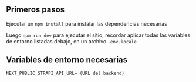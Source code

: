 ## Primeros pasos

Ejecutar un `npm install` para instalar las dependencias necesarias

Luego `npm run dev` para ejecutar el sitio, recordar aplicar todas las variables de entorno listadas
debajo, en un archivo `.env.locale` 

## Variables de entorno necesarias

```
NEXT_PUBLIC_STRAPI_API_URL= (URL del backend)

```

